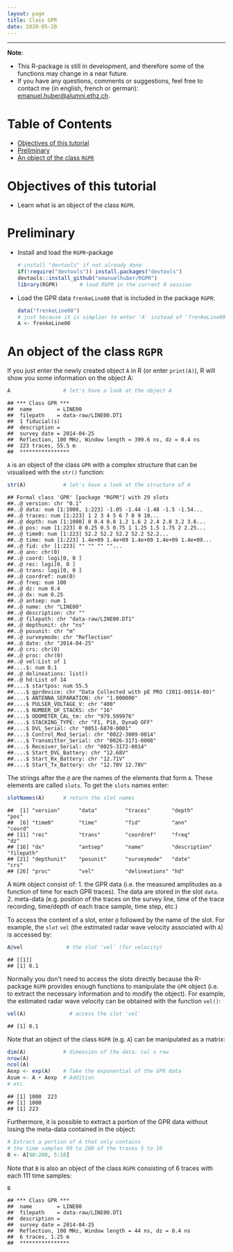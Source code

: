 ```yaml
---
layout: page
title: Class GPR
date: 2020-05-20
---
```


<!--
"/media/huber/Elements/UNIBAS/software/codeR/package_RGPR/RGPR-gh-pages/2014_04_25_frenke"
"G:/UNIBAS/software/codeR/package_RGPR/RGPR-gh-pages/2014_04_25_frenke"
-->

------------------------------------------------------------------------

**Note**:

-   This R-package is still in development, and therefore some of the functions may change in a near future.
-   If you have any questions, comments or suggestions, feel free to contact me (in english, french or german): <emanuel.huber@alumni.ethz.ch>.

Table of Contents
=================

-   [Objectives of this tutorial](#objectives-of-this-tutorial)
-   [Preliminary](#preliminary)
-   [An object of the class `RGPR`](#an-object-of-the-class-rgpr)

Objectives of this tutorial
===========================

-   Learn what is an object of the class `RGPR`.

Preliminary
===========

-   Install and load the `RGPR`-package

    ``` r
    # install "devtools" if not already done
    if(!require("devtools")) install.packages("devtools")
    devtools::install_github("emanuelhuber/RGPR")
    library(RGPR)       # load RGPR in the current R session
    ```

-   Load the GPR data `frenkeLine00` that is included in the package `RGPR`:

    ``` r
    data("frenkeLine00")
    # just because it is simplier to enter 'A' instead of 'frenkeLine00'
    A <- frenkeLine00
    ```

An object of the class `RGPR`
=============================

If you just enter the newly created object `A` in R (or enter `print(A)`), R will show you some information on the object A:

``` r
A                 # let's have a look at the object A
```

    ## *** Class GPR ***
    ##  name        = LINE00
    ##  filepath    = data-raw/LINE00.DT1
    ##  1 fiducial(s)
    ##  description =
    ##  survey date = 2014-04-25
    ##  Reflection, 100 MHz, Window length = 399.6 ns, dz = 0.4 ns
    ##  223 traces, 55.5 m
    ##  ****************

`A` is an object of the class `GPR` with a complex structure that can be visualised with the `str()` function:

``` r
str(A)            # let's have a look at the structure of A
```

    ## Formal class 'GPR' [package "RGPR"] with 29 slots
    ##..@ version: chr "0.1"
    ##..@ data: num [1:1000, 1:223] -1.05 -1.44 -1.48 -1.5 -1.54...
    ##..@ traces: num [1:223] 1 2 3 4 5 6 7 8 9 10...
    ##..@ depth: num [1:1000] 0 0.4 0.8 1.2 1.6 2 2.4 2.8 3.2 3.6...
    ##..@ pos: num [1:223] 0 0.25 0.5 0.75 1 1.25 1.5 1.75 2 2.25...
    ##..@ time0: num [1:223] 52.2 52.2 52.2 52.2 52.2...
    ##..@ time: num [1:223] 1.4e+09 1.4e+09 1.4e+09 1.4e+09 1.4e+09...
    ##..@ fid: chr [1:223] "" "" "" ""...
    ##..@ ann: chr(0)
    ##..@ coord: logi[0, 0 ]
    ##..@ rec: logi[0, 0 ]
    ##..@ trans: logi[0, 0 ]
    ##..@ coordref: num(0)
    ##..@ freq: num 100
    ##..@ dz: num 0.4
    ##..@ dx: num 0.25
    ##..@ antsep: num 1
    ##..@ name: chr "LINE00"
    ##..@ description: chr ""
    ##..@ filepath: chr "data-raw/LINE00.DT1"
    ##..@ depthunit: chr "ns"
    ##..@ posunit: chr "m"
    ##..@ surveymode: chr "Reflection"
    ##..@ date: chr "2014-04-25"
    ##..@ crs: chr(0)
    ##..@ proc: chr(0)
    ##..@ vel:List of 1
    ##....$: num 0.1
    ##..@ delineations: list()
    ##..@ hd:List of 14
    ##....$ startpos: num 55.5
    ##....$ gprdevice: chr "Data Collected with pE PRO (2011-00114-00)"
    ##....$ ANTENNA_SEPARATION: chr "1.000000"
    ##....$ PULSER_VOLTAGE_V: chr "400"
    ##....$ NUMBER_OF_STACKS: chr "16"
    ##....$ ODOMETER_CAL_tm: chr "979.599976"
    ##....$ STACKING_TYPE: chr "F1, P16, DynaQ OFF"
    ##....$ DVL_Serial: chr "0051-6870-0001"
    ##....$ Control_Mod_Serial: chr "0022-3009-0014"
    ##....$ Transmitter_Serial: chr "0026-3171-0008"
    ##....$ Receiver_Serial: chr "0025-3172-0014"
    ##....$ Start_DVL_Battery: chr "12.68V"
    ##....$ Start_Rx_Battery: chr "12.71V"
    ##....$ Start_Tx_Battery: chr "12.78V 12.78V"

The strings after the `@` are the names of the elements that form `A`. These elements are called `slots`. To get the `slots` names enter:

``` r
slotNames(A)      # return the slot names
```

    ##  [1] "version"      "data"         "traces"       "depth"        "pos"
    ##  [6] "time0"        "time"         "fid"          "ann"          "coord"
    ## [11] "rec"          "trans"        "coordref"     "freq"         "dz"
    ## [16] "dx"           "antsep"       "name"         "description"  "filepath"
    ## [21] "depthunit"    "posunit"      "surveymode"   "date"         "crs"
    ## [26] "proc"         "vel"          "delineations" "hd"

A `RGPR` object consist of: 1. the GPR data (i.e. the measured amplitudes as a function of time for each GPR traces). The data are stored in the slot `data`. 2. meta-data (e.g. position of the traces on the survey line, time of the trace recording, time/depth of each trace sample, time step, etc.)

To access the content of a slot, enter `@` followed by the name of the slot. For example, the `slot` `vel` (the estimated radar wave velocity associated with `A`) is accessed by:

``` r
A@vel              # the slot 'vel' (for velocity)
```

    ## [[1]]
    ## [1] 0.1

Normally you don't need to access the slots directly because the R-package `RGPR` provides enough functions to manipulate the `GPR` object (i.e. to extract the necessary information and to modify the object). For example, the estimated radar wave velocity can be obtained with the function `vel()`:

``` r
vel(A)              # access the slot 'vel'
```

    ## [1] 0.1

<!---
`A` is an object of the class `GPR` with a complex structure:

```r
class(A)          # To which class belong A?
```

```
## [1] "GPR"
## attr(,"package")
## [1] "RGPR"
```

To see the structure of `A` enter

```r
str(A)            # let's have a look at the structure of A
```

The strings after the `@` are the names of the elements that form `A`. These elements are called `slots`. To get the `slots` names enter:

```r
slotNames(A)      # return the slot names
```

To access the content of a slot, enter `@` followed by the name of the slot. For example, the `slot` `vel` (the estimated radar wave velocity) is accessed by:

```r
A@vel              # the slot 'vel' (for velocity)
```

```
## [[1]]
## [1] 0.1
```
-->
<!---
What is the velocity unit? The slot `@depthunit` gives the vertical unit (z, time) and `@posunit` the horizontal unit (x-y):

```r
paste0(A@posunit,"/",A@depthunit)           # the slot 'vel' ('vel' for velocity)
```

```
## [1] "m/ns"
```
-->
<!---
The GPR data are in the slot `@data`. If you enter `A@data` you will notice that `A@data` is a matrix whose columns correspond to the recorded traces and the lines to the time of record. It is not a good practice that the user change the slot contents itself, because some of the slots are related and should not be changed alone. The R-package `RGPR` provides enough function to manipulate the `GPR` object.
-->
Note that an object of the class `RGPR` (e.g. `A`) can be manipulated as a matrix:

``` r
dim(A)            # dimension of the data: col x row
nrow(A)
ncol(A)
Aexp <- exp(A)    # Take the exponential of the GPR data
Asum <- A + Aexp  # Addition
# etc.
```

    ## [1] 1000  223
    ## [1] 1000
    ## [1] 223

Furthermore, it is possible to extract a portion of the GPR data without losing the meta-data contained in the object:

``` r
# Extract a portion of A that only contains
# the time samples 90 to 200 of the traces 5 to 10
B <- A[90:200, 5:10]
```

Note that `B` is also an object of the class `RGPR` consisting of 6 traces with each 111 time samples:

``` r
B
```

    ## *** Class GPR ***
    ##  name        = LINE00
    ##  filepath    = data-raw/LINE00.DT1
    ##  description =
    ##  survey date = 2014-04-25
    ##  Reflection, 100 MHz, Window length = 44 ns, dz = 0.4 ns
    ##  6 traces, 1.25 m
    ##  ****************
